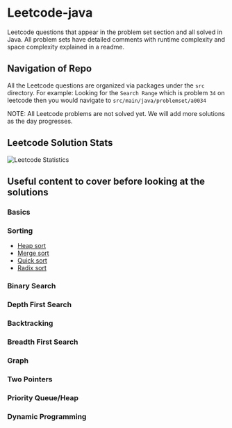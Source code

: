 # Leetcode-java

Leetcode questions that appear in the problem set section and all solved in Java. 
All problem sets have detailed comments with runtime complexity and space complexity explained in a readme.

## Navigation of Repo
All the Leetcode questions are organized via packages under the `src` directory.
For example: Looking for the `Search Range` which is problem `34` on leetcode then you would navigate to `src/main/java/problemset/a0034`

NOTE: All Leetcode problems are not solved yet. We will add more solutions as the day progresses.

## Leetcode Solution Stats
![Leetcode Statistics](https://leetcode.card.workers.dev/codeConnoisseur?theme=unicorn&font=source_code_pro)

## Useful content to cover before looking at the solutions

### Basics
### Sorting
 - [Heap sort]()
 - [Merge sort]()
 - [Quick sort]()
 - [Radix sort]()

### Binary Search
### Depth First Search
### Backtracking
### Breadth First Search
### Graph
### Two Pointers
### Priority Queue/Heap
### Dynamic Programming
